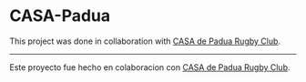# CASA-Padua

This project was done in collaboration with [CASA de Padua Rugby Club](https://es.wikipedia.org/wiki/CASA_de_Padua_Rugby).

- - - 

Este proyecto fue hecho en colaboracion con [CASA de Padua Rugby Club](https://es.wikipedia.org/wiki/CASA_de_Padua_Rugby).
